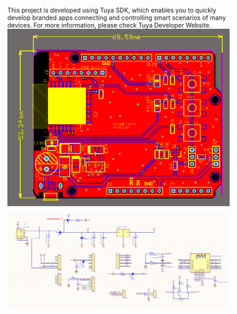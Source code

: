 This project is developed using Tuya SDK, which enables you to quickly develop branded apps connecting and controlling smart scenarios of many devices.
For more information, please check Tuya Developer Website.<br>
![PCB](https://github.com/vikingGit66/Viking_Arduino_TuYa_RGBLED/blob/master/PCB/PCB-Arduino%E5%B9%BB%E5%BD%A9%E7%81%AF%E5%B8%A6.png) 

![SCH](https://github.com/vikingGit66/Viking_Arduino_TuYa_RGBLED/blob/master/PCB/SCH-Arduino%E5%B9%BB%E5%BD%A9%E7%81%AF%E5%B8%A6.png)
